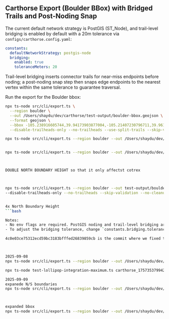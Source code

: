 ## Carthorse Export (Boulder BBox) with Bridged Trails and Post-Noding Snap

The current default network strategy is PostGIS (ST_Node), and trail-level bridging is enabled by default with a 20m tolerance via `configs/carthorse.config.yaml`:

```yaml
constants:
  defaultNetworkStrategy: postgis-node
  bridging:
    enabled: true
    toleranceMeters: 20
```

Trail-level bridging inserts connector trails for near-miss endpoints before noding; a post-noding snap step then snaps edge endpoints to the nearest vertex within the same tolerance to guarantee traversal.

Run the export for the Boulder bbox:

```bash
npx ts-node src/cli/export.ts \
  --region boulder \
  --out /Users/shaydu/dev/carthorse/test-output/boulder-bbox.geojson \
  --format geojson \
  --bbox -105.238916605744,39.94173903877004,-105.21407230796711,39.961563470007604 \
  --disable-trailheads-only --no-trailheads --use-split-trails --skip-validation --no-cleanup
```
```bash
npx ts-node src/cli/export.ts --region boulder --out /Users/shaydu/dev/carthorse/test-output/boulder-expanded-bbox-test.geojson --format geojson --bbox -105.30123174925316,39.96928418458248,-105.26050515816028,39.993172777276015 --disable-trailheads-only --no-trailheads --skip-validation --no-cleanup --verbose --source cotrex


npx ts-node src/cli/export.ts --region boulder --out /Users/shaydu/dev/carthorse/test-output/boulder-expanded-bbox-test.geojson --format geojson --bbox -105.30958159914027,40.07269607609242,-105.26885500804738,40.09658466878596 --no-cleanup --verbose --source cotrex



DOUBLE NORTH BOUNDARY HEIGHT so that it only affectst cotrex



npx ts-node src/cli/export.ts --region boulder --out test-output/boulder-final-validation-test.geojson --format geojson --bbox -105.323322108554,39.9414084228671,-105.246109155213,40.139896554615
--disable-trailheads-only --no-trailheads --skip-validation --no-cleanup --verbose --source cotrex


4x North Boundary Height
```bash

Notes:
- No env flags are required. PostGIS noding and trail-level bridging are driven by config.
- To adjust the bridging tolerance, change `constants.bridging.toleranceMeters` and re-run.

4c0e03ce75312ecd59bc3183bfffed26839859cb is the commit where we fixed the community ditch trail merges - still issues with otehr mergees in that small bbox we are now working on at 10:20 am 8, 10



2025-09-08
npx ts-node src/cli/export.ts --region boulder --out /Users/shaydu/dev/carthorse/test-output/boulder-expanded-bbox-test-fixed.geojson --format geojson --bbox -105.30123174925316,39.96038502242032,-105.26050515816028,39.993172777276015 --no-cleanup --verbose --source cotrex

npx ts-node test-lollipop-integration-maximum.ts carthorse_1757353799429

2025-09-09
expanede N/S boundaries
npx ts-node src/cli/export.ts --region boulder --out /Users/shaydu/dev/carthorse/test-output/boulder-expanded-bbox-test-fixed.geojson --format geojson --bbox -105.30123174925316,39.91538502242032,-105.26050515816028,40.083172777276015 --no-cleanup --verbose --source cotrex



expanded bbox 
npx ts-node src/cli/export.ts --region boulder --out /Users/shaydu/dev/carthorse/test-output/boulder-expanded-bbox-test-fixed.geojson --format geojson --bbox -105.30123174925316,39.870339977375274,-105.26050515816028,40.128217822321055 --no-cleanup --verbose --source cotrex
